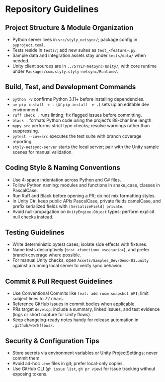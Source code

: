 # Repository Guidelines

## Project Structure & Module Organization
- Python server lives in `src/styly_netsync/`; package config in `pyproject.toml`.
- Tests reside in `tests/`; add new suites as `test_<feature>.py`.
- Sample data and integration assets stay under `tests/data/` when needed.
- Unity client sources are in `../STYLY-NetSync-Unity/`, with core runtime under `Packages/com.styly.styly-netsync/Runtime/`.

## Build, Test, and Development Commands
- `python -V` confirms Python 3.11+ before installing dependencies.
- `uv pip install -e .` (or `pip install -e .`) sets up an editable dev environment.
- `ruff check .` runs linting; fix flagged issues before committing.
- `black .` formats Python code using the project’s 88-char line length.
- `mypy src` performs strict type checks; resolve warnings rather than suppressing.
- `pytest --cov=src` executes the test suite with branch coverage reporting.
- `styly-netsync-server` starts the local server; pair with the Unity sample scenes for manual validation.

## Coding Style & Naming Conventions
- Use 4-space indentation across Python and C# files.
- Follow Python naming: modules and functions in snake_case, classes in PascalCase.
- Run Ruff and Black before opening a PR; do not mix formatting styles.
- In Unity C#, keep public APIs PascalCase, private fields camelCase, and prefix serialized fields with `[SerializeField] private`.
- Avoid null-propagation on `UnityEngine.Object` types; perform explicit null checks instead.

## Testing Guidelines
- Write deterministic pytest cases; isolate side effects with fixtures.
- Name tests descriptively (`test_<function>_<scenario>`), and prefer branch coverage where possible.
- For manual Unity checks, open `Assets/Samples_Dev/Demo-01.unity` against a running local server to verify sync behavior.

## Commit & Pull Request Guidelines
- Use Conventional Commits like `feat: add room snapshot API`; limit subject lines to 72 chars.
- Reference GitHub issues in commit bodies when applicable.
- PRs target `develop`; include a summary, linked issues, and test evidence (logs or short capture for Unity flows).
- Keep changelog-ready notes handy for release automation in `.github/workflows/`.

## Security & Configuration Tips
- Store secrets via environment variables or Unity ProjectSettings; never commit them.
- Avoid ad-hoc `.env` files in git; prefer local-only copies.
- Use GitHub CLI (`gh issue list`, `gh pr view`) for issue tracking without exposing tokens.
